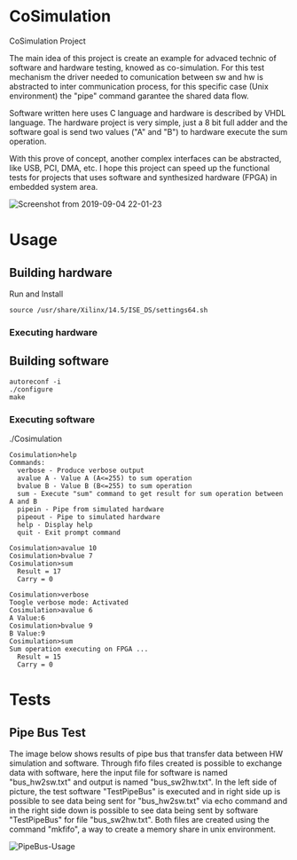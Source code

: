 # CoSimulation
CoSimulation Project

The main idea of this project is create an example for advaced technic of software and hardware testing, knowed as co-simulation. For this test mechanism the driver needed to comunication between sw and hw is abstracted to inter communication process, for this specific case (Unix environment) the "pipe" command garantee the shared data flow.

Software written here uses C language and hardware is described by VHDL language. The hardware project is very simple, just a 8 bit full adder and the software goal is send two values ("A" and "B") to hardware execute the sum operation.

With this prove of concept, another complex interfaces can be abstracted, like USB, PCI, DMA, etc. I hope this project can speed up the functional tests for projects that uses software and synthesized hardware (FPGA) in embedded system area.

![Screenshot from 2019-09-04 22-01-23](https://user-images.githubusercontent.com/27175864/64291308-c1191500-cf5f-11e9-8a9c-f8f17c9dbcb5.png)

# Usage

## Building hardware

Run and Install
```
source /usr/share/Xilinx/14.5/ISE_DS/settings64.sh
```

### Executing hardware

## Building software
```
autoreconf -i
./configure
make
```

### Executing software

./Cosimulation

```
Cosimulation>help
Commands:
  verbose - Produce verbose output
  avalue A - Value A (A<=255) to sum operation
  bvalue B - Value B (B<=255) to sum operation
  sum - Execute "sum" command to get result for sum operation between A and B
  pipein - Pipe from simulated hardware
  pipeout - Pipe to simulated hardware
  help - Display help
  quit - Exit prompt command

Cosimulation>avalue 10
Cosimulation>bvalue 7
Cosimulation>sum
  Result = 17
  Carry = 0

Cosimulation>verbose
Toogle verbose mode: Activated 
Cosimulation>avalue 6
A Value:6
Cosimulation>bvalue 9
B Value:9
Cosimulation>sum
Sum operation executing on FPGA ...
  Result = 15
  Carry = 0
```
# Tests

## Pipe Bus Test

The image below shows results of pipe bus that transfer data between HW simulation and software. Through fifo files created is possible to exchange data with software, here the input file for software is named "bus_hw2sw.txt" and output is named "bus_sw2hw.txt".
In the left side of picture, the test software "TestPipeBus" is executed and in right side up is possible to see data being sent for "bus_hw2sw.txt" via echo command and in the right side down is possible to see data being sent by software "TestPipeBus" for file "bus_sw2hw.txt". Both files are created using the command "mkfifo", a way to create a memory share in unix environment.  

![PipeBus-Usage](https://user-images.githubusercontent.com/27175864/64924122-e831db00-d7d8-11e9-9609-fe2dc1ffda48.png)
